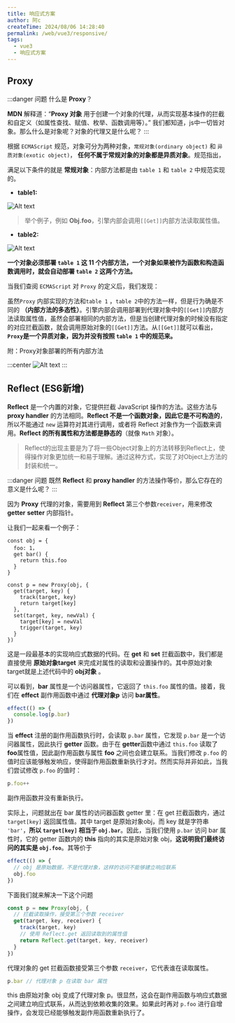 ```yaml
---
title: 响应式方案
author: 阿c
createTime: 2024/08/06 14:28:40
permalink: /web/vue3/responsive/
tags:
  - vue3
  - 响应式方案
---
```


## Proxy
:::danger 问题
什么是 **Proxy**？

**MDN** 解释道：“**Proxy 对象** 用于创建一个对象的代理，从而实现基本操作的拦截和自定义（如属性查找、赋值、枚举、函数调用等）。”
我们都知道，js中一切皆对象。那么什么是对象呢？对象的代理又是什么呢？
:::

根据 `ECMAScript` 规范，对象可分为两种对象，`常规对象(ordinary object)` 和 `异质对象(exotic object)`， **任何不属于常规对象的对象都是异质对象**。规范指出，

满足以下条件的就是 **常规对象**：内部方法都是由 `table 1` 和 `table 2` 中规范实现的。

- **table1:**

![Alt text](/images/web/vue3-object-table1.png "table1: Essential Internal Methods")
>举个例子，例如 **Obj.foo**，引擎内部会调用`[[Get]]`内部方法读取属性值。

- **table2:**

![Alt text](/images/web/vue3-object-table2.png "table2: Additional Essential Internal Methods of Function Objects")

**一个对象必须部署 `table 1` 这 11 个内部方法，一个对象如果被作为函数和构造函数调用时，就会自动部署 `table 2` 这两个方法。**

当我们查阅 `ECMAScript` 对 `Proxy` 的定义后，我们发现：

虽然`Proxy` 内部实现的方法和`table 1` ，`table 2`中的方法一样，但是行为确是不同的 **（内部方法的多态性）**。引擎内部会调用部署到代理对象中的`[[Get]]`内部方法读取属性值，虽然会部署相同的内部方法，但是当创建代理对象的时候没有指定的对应拦截函数，就会调用原始对象的`[[Get]]`方法。从`[[Get]]`就可以看出，**`Proxy`是一个异质对象，因为并没有按照 `table 1` 中的规范来。** 

附：Proxy对象部署的所有内部方法

:::center
![Alt text](/images/web/vue3-object-table-proxy.png "Proxy Handler Methods")
:::

## Reflect (ES6新增)
**Reflect** 是一个内置的对象，它提供拦截 JavaScript 操作的方法。这些方法与 **proxy handler** 的方法相同。**Reflect 不是一个函数对象，因此它是不可构造的**，所以不能通过 `new` 运算符对其进行调用，或者将 Reflect 对象作为一个函数来调用。**Reflect 的所有属性和方法都是静态的**（就像 `Math` 对象）。

>Reflect的出现主要是为了将一些Object对象上的方法转移到Reflect上，使得操作对象更加统一和易于理解。通过这种方式，实现了对Object上方法的封装和统一。

:::danger 问题
既然 **Reflect** 和 **proxy handler** 的方法操作等价，那么它存在的意义是什么呢？
:::

因为 **Proxy** 代理的对象，需要用到 **Reflect** 第三个参数`receiver`，用来修改 **getter** **setter** 内部指针。

让我们一起来看一个例子：<Icon name="emojione-v1:chestnut" />
```js{4}
const obj = { 
  foo: 1，
  get bar() {
    return this.foo
  }
}

const p = new Proxy(obj, {
  get(target, key) {
    track(target, key)
    return target[key]
  },
  set(target, key, newVal) {
    target[key] = newVal
    trigger(target, key)
  }
})
```
这是一段最基本的实现响应式数据的代码。在 **get** 和 **set** 拦截函数中，我们都是直接使用 **原始对象target** 来完成对属性的读取和设置操作的。其中原始对象target就是上述代码中的 **obj对象** 。

可以看到，**bar** 属性是一个访问器属性，它返回了 `this.foo` 属性的值。接着，我们在 **effect** 副作用函数中通过 **代理对象p** 访问 **bar属性**。
```js
effect(() => {
  console.log(p.bar)
})
```
当 **effect** 注册的副作用函数执行时，会读取 `p.bar` 属性，它发现 `p.bar` 是一个访问器属性，因此执行 **getter** 函数。由于在 **getter**函数中通过 `this.foo` 读取了 **foo**属性值，因此副作用函数与属性 **foo** 之间也会建立联系。当我们修改 `p.foo` 的值时应该能够触发响应，使得副作用函数重新执行才对。然而实际并非如此，当我们尝试修改 `p.foo` 的值时：
```js
p.foo++
```
副作用函数并没有重新执行。

实际上，问题就出在 bar 属性的访问器函数 getter 里：在 get 拦截函数内，通过 `target[key]` 返回属性值。其中 target 是原始对象obj，而 key 就是字符串 `'bar'`，**所以 `target[key]` 相当于 `obj.bar`**。因此，当我们使用 `p.bar` 访问 bar 属性时，它的 getter 函数内的 **this** 指向的其实是原始对象 obj，**这说明我们最终访问的其实是 `obj.foo`**。其等价于
```js
effect(() => {
  // obj 是原始数据，不是代理对象，这样的访问不能够建立响应联系
  obj.foo
})
```
下面我们就来解决一下这个问题 <Icon name="tabler:bulb-filled" color="#ffda1f" size="1.5rem"/>
```js
const p = new Proxy(obj, {
  // 拦截读取操作，接受第三个参数 receiver
  get(target, key, receiver) {
    track(target, key)
    // 使用 Reflect.get 返回读取到的属性值
    return Reflect.get(target, key, receiver)
  }
})
```
代理对象的 get 拦截函数接受第三个参数 `receiver`，它代表谁在读取属性。
```js
p.bar // 代理对象 p 在读取 bar 属性
```
this 由原始对象 obj 变成了代理对象 p。很显然，这会在副作用函数与响应式数据之间建立响应式联系，从而达到依赖收集的效果。如果此时再对 `p.foo` 进行自增操作，会发现已经能够触发副作用函数重新执行了。